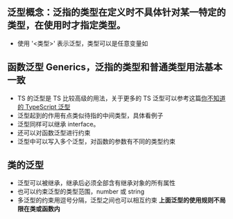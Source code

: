 ## 泛型概念：泛指的类型在定义时不具体针对某一特定的类型，在使用时才指定类型。
* 使用 '<类型>' 表示泛型，类型可以是任意变量如 <T>

## 函数泛型 Generics，泛指的类型和普通类型用法基本一致
* TS 的泛型是 TS 比较高级的用法，关于更多的 TS 泛型可以参考这篇[你不知道的 TypeScript 泛型](https://segmentfault.com/a/1190000022993503)
* 泛型起到的作用有点类似待指的中间类型，具体看例子
* 泛型同样可以继承 interface。
* 还可以对函数泛型进行约束
* 泛型中可以写入多个泛型，对函数的参数有不同的类型约束


## 类的泛型
* 泛型可以被继承，继承后必须全部含有继承对象的所有属性
* 也可以约束泛型的类型范围，number 或 string
* 多泛型的约束用逗号分隔，泛型之间也可以相互约束
**上面泛型的使用规则不局限在类或函数内**

